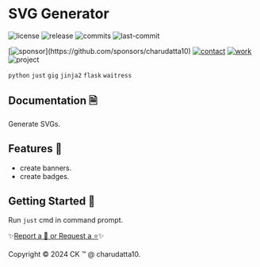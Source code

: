  
# SVG Generator

<!-- Badges: Project Status GitHub -->
![license](https://flat.badgen.net/static/license/GPL-3.0/blue)
![release](https://flat.badgen.net/github/release/charudatta10/SVG_Generator)
![commits](https://flat.badgen.net/github/commits/charudatta10/SVG_Generator)
![last-commit](https://flat.badgen.net/github/last-commit/charudatta10/SVG_Generator)

[![sponsor](https://flat.badgen.net//static/sponsor/%E2%9D%A4?)](https://github.com/sponsors/charudatta10)
[![contact](https://flat.badgen.net//static/contact/%E2%98%8E)](https://charudatta10.github.io/LinkNet/)
[![work](https://flat.badgen.net//static/portfolio/%F0%9F%96%BF)](https://charudatta10.github.io/Portfolio/)
![project](https://flat.badgen.net///static/project/SVG_Generator)

<!-- Badges: Tools used -->
`python` `just` `gig` `jinja2` `flask` `waitress` 

## Documentation 🗎

Generate SVGs.  

## Features 🌟

- create banners. 
- create badges. 
 

## Getting Started 🌱

Run `just` cmd in command prompt.

✨[Report a 🐛 or Request a ⭐](https://github.com/charudatta10/legendary-dollop/issues)✨

Copyright :copyright: 2024 CK :tm: @ charudatta10.   

<!-- Acknowledgment, References, Misc -->
